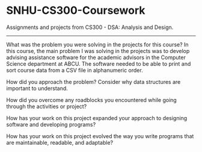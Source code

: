 # SNHU-CS300-Coursework
Assignments and projects from CS300 - DSA: Analysis and Design.

---
What was the problem you were solving in the projects for this course?
In this course, the main problem I was solving in the projects was to develop advising assistance software for the academic advisors in the Computer Science department at ABCU. The software needed to be able to print and sort course data from a CSV file in alphanumeric order.

How did you approach the problem? Consider why data structures are important to understand.

How did you overcome any roadblocks you encountered while going through the activities or project?

How has your work on this project expanded your approach to designing software and developing programs?

How has your work on this project evolved the way you write programs that are maintainable, readable, and adaptable?
